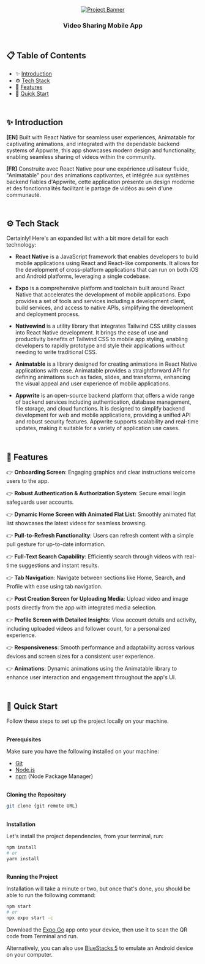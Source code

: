 <div align="center">
    <a href="" target="_blank">
      <img src="public/design/preview.webp" alt="Project Banner">
    </a>
  <h3 align="center">Video Sharing Mobile App</h3>
</div>

##  <br /> 📋 <a name="table">Table of Contents</a>

- ✨ [Introduction](#introduction)
- ⚙️ [Tech Stack](#tech-stack)
- 📝 [Features](#features)
- 🚀 [Quick Start](#quick-start)

##  <br /> <a name="introduction">✨ Introduction</a>

**[EN]** Built with React Native for seamless user experiences, Animatable for captivating animations, and integrated with the dependable backend systems of Appwrite, this app showcases modern design and functionality, enabling seamless sharing of videos within the community.

**[FR]** Construite avec React Native pour une expérience utilisateur fluide, "Animatable" pour des animations captivantes, et intégrée aux systèmes backend fiables d'Appwrite, cette application présente un design moderne et des fonctionnalités facilitant le partage de vidéos au sein d'une communauté.

##  <br /> <a name="tech-stack">⚙️ Tech Stack</a>

Certainly! Here's an expanded list with a bit more detail for each technology:

- **React Native** is a JavaScript framework that enables developers to build mobile applications using React and React-like components. It allows for the development of cross-platform applications that can run on both iOS and Android platforms, leveraging a single codebase.

- **Expo** is a comprehensive platform and toolchain built around React Native that accelerates the development of mobile applications. Expo provides a set of tools and services including a development client, build services, and access to native APIs, simplifying the development and deployment process.

- **Nativewind** is a utility library that integrates Tailwind CSS utility classes into React Native development. It brings the ease of use and productivity benefits of Tailwind CSS to mobile app styling, enabling developers to rapidly prototype and style their applications without needing to write traditional CSS.

- **Animatable** is a library designed for creating animations in React Native applications with ease. Animatable provides a straightforward API for defining animations such as fades, slides, and transforms, enhancing the visual appeal and user experience of mobile applications.

- **Appwrite** is an open-source backend platform that offers a wide range of backend services including authentication, database management, file storage, and cloud functions. It is designed to simplify backend development for web and mobile applications, providing a unified API and robust security features. Appwrite supports scalability and real-time updates, making it suitable for a variety of application use cases.

## <br/> <a name="features">📝 Features</a>

👉 **Onboarding Screen**: Engaging graphics and clear instructions welcome users to the app.

👉 **Robust Authentication & Authorization System**: Secure email login safeguards user accounts.

👉 **Dynamic Home Screen with Animated Flat List**: Smoothly animated flat list showcases the latest videos for seamless browsing.

👉 **Pull-to-Refresh Functionality**: Users can refresh content with a simple pull gesture for up-to-date information.

👉 **Full-Text Search Capability**: Efficiently search through videos with real-time suggestions and instant results.

👉 **Tab Navigation**: Navigate between sections like Home, Search, and Profile with ease using tab navigation.

👉 **Post Creation Screen for Uploading Media**: Upload video and image posts directly from the app with integrated media selection.

👉 **Profile Screen with Detailed Insights**: View account details and activity, including uploaded videos and follower count, for a personalized experience.

👉 **Responsiveness**: Smooth performance and adaptability across various devices and screen sizes for a consistent user experience.

👉 **Animations**: Dynamic animations using the Animatable library to enhance user interaction and engagement throughout the app's UI.


## <br /> <a name="quick-start">🚀 Quick Start</a>

Follow these steps to set up the project locally on your machine.

<br/>**Prerequisites**

Make sure you have the following installed on your machine:

- [Git](https://git-scm.com/)
- [Node.js](https://nodejs.org/en)
- [npm](https://www.npmjs.com/) (Node Package Manager)

<br/>**Cloning the Repository**

```bash
git clone {git remote URL}
```

<br/>**Installation**

Let's install the project dependencies, from your terminal, run:

```bash
npm install
# or
yarn install
```

<br/>**Running the Project**

Installation will take a minute or two, but once that's done, you should be able to run the following command:

```bash
npm start
# or
npx expo start -c
```

Download the [Expo Go](https://expo.dev/go) app onto your device, then use it to scan the QR code from Terminal and run.

Alternatively, you can also use [BlueStacks 5](https://www.bluestacks.com/bluestacks-5.html) to emulate an Android device on your computer.